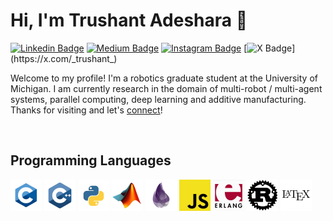 # Hi, I'm Trushant Adeshara 👋 

[![Linkedin Badge](https://img.shields.io/badge/Linkedin-blue?style=flat&logo=Linkedin&logoColor=white&link=https%3A%2F%2Fwww.linkedin.com%2Fin%2Ftrushant-adeshara%2F)](https://www.linkedin.com/in/trushant-adeshara/)
[![Medium Badge](https://img.shields.io/badge/Medium-black?style=flat&logo=Medium&logoColor=white&link=https%3A%2F%2Fmedium.com%2F%40trushant_64270)](https://medium.com/@trushant_64270)
[![Instagram Badge](https://img.shields.io/badge/Instagram-purple?style=flat&logo=Instagram&logoColor=white&link=https%3A%2F%2Fwww.instagram.com%2Ftrushant_adeshara%2F)](https://www.instagram.com/trushant_adeshara/)
[![X Badge](https://img.shields.io/badge/-black?style=flat&logo=X&logoColor=white&link=https%3A%2F%2Fx.com%2F_trushant_)](https://x.com/_trushant_)

Welcome to my profile! I'm a robotics graduate student at the University of Michigan. I am currently research in the domain of multi-robot / multi-agent systems, parallel computing, deep learning and additive manufacturing. Thanks for visiting and let's [connect](https://www.linkedin.com/in/trushant-adeshara/)!

<br>

## Programming Languages

<code><img height="50" alt="c" src="./assets/program_lang/c.png"></code>
<code><img height="50" alt="cpp" src="./assets/program_lang/cpp.png"></code>
<code><img height="50" alt="python" src="./assets/program_lang/python.png"></code>
<code><img height="50" alt="matlab" src="./assets/program_lang/matlab.png"></code>
<code><img height="50" alt="elixir" src="./assets/program_lang/elixir.png"></code>
<code><img height="50" alt="javascript" src="./assets/program_lang/js.png"></code>
<code><img height="50" alt="erlang" src="./assets/program_lang/erlang.png"></code>
<code><img height="50" alt="rust" src="./assets/program_lang/rust.png"></code>
<code><img height="50" alt="latex" src="./assets/program_lang/latex.png"></code>



<!--
**trushant05/trushant05** is a ✨ _special_ ✨ repository because its `README.md` (this file) appears on your GitHub profile.

Here are some ideas to get you started:

- 🔭 I’m currently working on ...
- 🌱 I’m currently learning ...
- 👯 I’m looking to collaborate on ...
- 🤔 I’m looking for help with ...
- 💬 Ask me about ...
- 📫 How to reach me: ...
- 😄 Pronouns: ...
- ⚡ Fun fact: ...
-->
